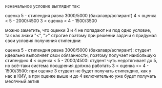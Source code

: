 изначальное условие выглядит так: 

оценка 5 - стипендия равна 3000/5000 (бакалавр/аспирант)
4 < оценка < 5 -  2000/4500 
3 < оценка < 4 - 1500/3500


можно заметить, что оценки 3 и 4 не попадают ни под одно условие, так как знаки "<", ">" строгие 
поэтому при решении задачи я придумал свои условия получения стипендии: 

оценка 5 - стипендия равна 3000/5000 (бакалавр/аспирант): студент идеально выполняет свои обязанности, поэтому получает наибольшую стипендию
4 < оценка < 5 -  2000/4500: студент чуть недотягивает до 5, но всё-таки система поощрения должна работать
3 < оценка <= 4 - 1500/3500: при оценке 3 студент не будет получать стипендию, как у нас в КИУ, а при оценке выше и до 4 включительно уже будет получать месячный актив
